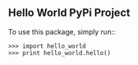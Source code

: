 Hello World PyPi Project
------------------------

To use this package, simply run::

    >>> import hello_world
    >>> print hello_world.hello()
